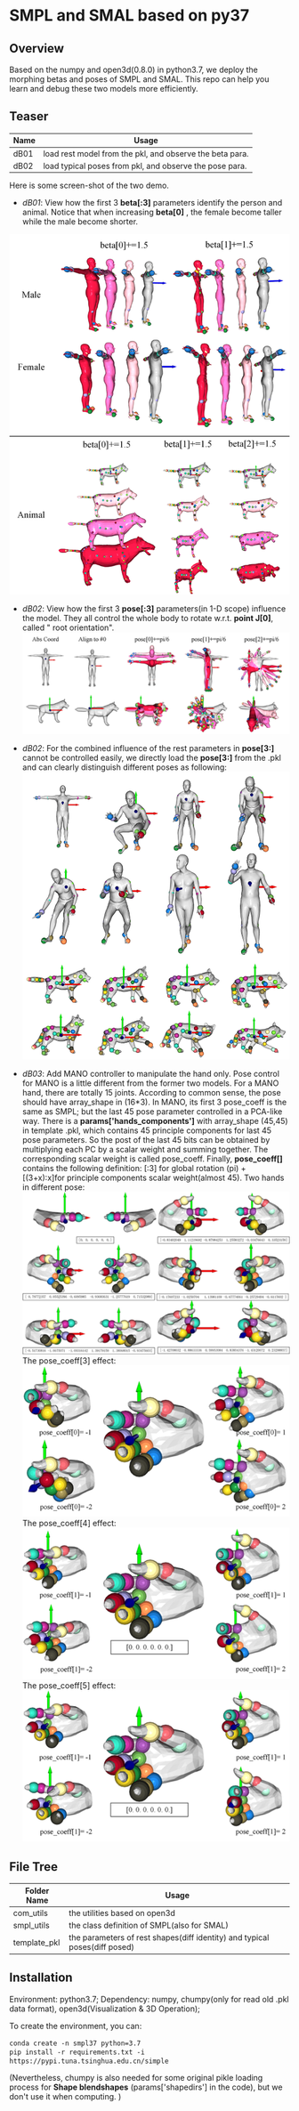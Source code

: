# SMPL and SMAL based on py37

## Overview

Based on the numpy and open3d(0.8.0) in python3.7, we deploy the morphing betas and poses of SMPL and SMAL. This repo can help you learn and debug these two models more efficiently. 

## Teaser
|    Name    | Usage |
| ----------        | --- |
| dB01       |  load rest model from the pkl, and observe the beta para.
| dB02       |  load typical poses from pkl, and observe the pose para.

Here is some screen-shot of the two demo.
- *dB01*: View how the first 3 **beta[:3]** parameters identify the person and animal.
    Notice that when increasing **beta[0]** , the female become taller while the male become shorter.

![image](illus/illu_shape_3_s.png)
- *dB02*: View how the first 3 **pose[:3]** parameters(in 1-D scope) influence the model.
    They all control the whole body to rotate w.r.t. **point J[0]**, called " root orientation". 
![image](illus/illu_pose_rigid_s.png)
- *dB02*: For the combined influence of the rest parameters in **pose[3:]** cannot be controlled easily, we directly load the **pose[3:]** from the .pkl and can clearly distinguish different poses as following:
![image](illus/illu_pose_nonrigid_s.png)

- *dB03*: Add MANO controller to manipulate the hand only.
 Pose control for MANO is a little different from the former two models. 
 For a MANO hand, there are totally 15 joints. 
 According to common sense, the pose should have array_shape in (16*3). 
 In MANO, its first 3 pose_coeff is the same as SMPL; 
 but the last 45 pose parameter controlled in a PCA-like way. 
 There is a **params['hands_components']** with array_shape (45,45) in template .pkl, 
 which contains 45 principle components for last 45 pose parameters. 
 So the post of the last 45 bits can be obtained by multiplying each PC by a scalar weight and summing together. The corresponding scalar weight is called pose_coeff. 
 Finally, **pose_coeff[]** contains the following definition: [:3] for global rotation (pi) + [(3+x):x]for principle components scalar weight(almost 45).
Two hands in different pose:
![image](illus/MONO_double.png)
The pose_coeff[3] effect:
![image](illus/MONO_pose3.png)
The pose_coeff[4] effect:
![image](illus/MONO_pose4.png)
The pose_coeff[5] effect:
![image](illus/MONO_pose5.png)

## File Tree
|    Folder Name    | Usage |
| ----------        | --- |
| com_utils         |  the utilities based on open3d |
| smpl_utils        |  the class definition of SMPL(also for SMAL) |
| template_pkl      | the parameters of rest shapes(diff identity) and typical poses(diff posed) |

## Installation
Environment: python3.7; 
Dependency: numpy, chumpy(only for read old .pkl data format), open3d(Visualization & 3D Operation); 

To create the environment, you can:
```
conda create -n smpl37 python=3.7
pip install -r requirements.txt -i https://pypi.tuna.tsinghua.edu.cn/simple
```
(Nevertheless, chumpy is also needed for some original pikle loading process for **Shape blendshapes** (params['shapedirs'] in the code), but we don't use it when computing. )

